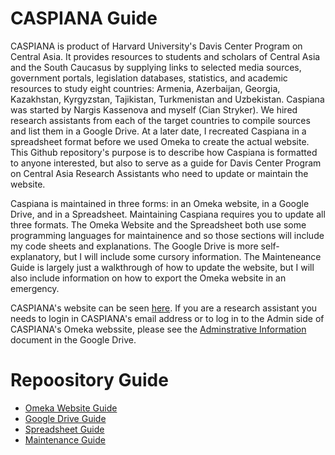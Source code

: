 # CASPIANA Guide
CASPIANA is product of Harvard University's Davis Center Program on Central Asia. It provides resources to students and scholars of Central Asia and the South Caucasus by supplying links to selected media sources, government portals, legislation databases, statistics, and academic resources to study eight countries: Armenia, Azerbaijan, Georgia, Kazakhstan, Kyrgyzstan, Tajikistan, Turkmenistan and Uzbekistan. Caspiana was started by Nargis Kassenova and myself (Cian Stryker). We hired research assistants from each of the target countries to compile sources and list them in a Google Drive. At a later date, I recreated Caspiana in a spreadsheet format before we used Omeka to create the actual website. This Github repository's purpose is to describe how Caspiana is formatted to anyone interested, but also to serve as a guide for Davis Center Program on Central Asia Research Assistants who need to update or maintain the website. 

Caspiana is maintained in three forms: in an Omeka website, in a Google Drive, and in a Spreadsheet. Maintaining Caspiana requires you to update all three formats. The Omeka Website and the Spreadsheet both use some programming languages for maintainence and so those sections will include my code sheets and explanations. The Google Drive is more self-explanatory, but I will include some cursory information. The Mainteneance Guide is largely just a walkthrough of how to update the website, but I will also include information on how to export the Omeka website in an emergency. 

CASPIANA's website can be seen [here](https://caspiana.omeka.fas.harvard.edu/). If you are a research assistant you needs to login in CASPIANA's email address or to log in to the Admin side of CASPIANA's Omeka webssite, please see the [Adminstrative Information](https://docs.google.com/document/d/172VLXTTLmpCkYF_dQ0ncYYXktGvYZAPXifuhmEw3slc/edit) document in the Google Drive. 

# Repoository Guide
- [Omeka Website Guide](https://github.com/CianStryker/Caspiana_Guide/tree/main/Omeka%20Website%20Guide)
- [Google Drive Guide](https://github.com/CianStryker/Caspiana_Guide/tree/main/Google%20Drive%20Guide)
- [Spreadsheet Guide](https://github.com/CianStryker/Caspiana_Guide/tree/main/Spreadsheet%20Guide)
- [Maintenance Guide](https://github.com/CianStryker/Caspiana_Guide/tree/main/Maintenance%20Guide)

